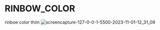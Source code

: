 # RINBOW_COLOR
 rinboe color thim
![screencapture-127-0-0-1-5500-2023-11-01-12_31_09](https://github.com/Ansh-02/RINBOW_COLOR/assets/144118177/fe127528-6b67-4224-80ec-d17d9fb72469)

